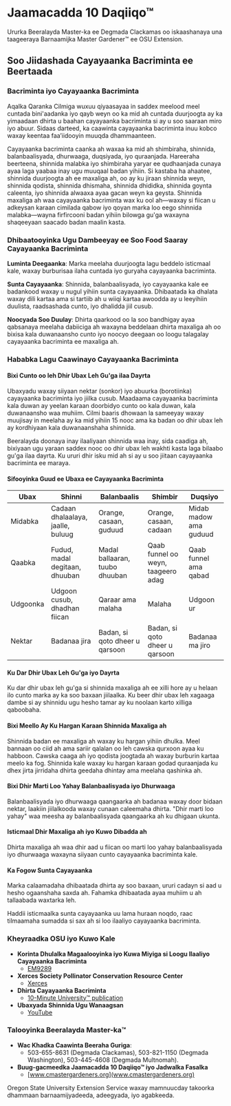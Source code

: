 # Jaamacadda 10 Daqiiqo™

Ururka Beeralayda Master-ka ee Degmada Clackamas oo iskaashanaya una taageeraya Barnaamijka Master Gardener™ ee OSU Extension.

## Soo Jiidashada Cayayaanka Bacriminta ee Beertaada

### Bacriminta iyo Cayayaanka Bacriminta  
Aqalka Qaranka Cilmiga wuxuu qiyaasayaa in saddex meelood meel cuntada bini'aadanka iyo qayb weyn oo ka mid ah cuntada duurjoogta ay ka yimaadaan dhirta u baahan cayayaanka bacriminta si ay u soo saaraan miro iyo abuur. Sidaas darteed, ka caawinta cayayaanka bacriminta inuu kobco waxay keentaa faa’iidooyin muuqda dhammaanteen.

Cayayaanka bacriminta caanka ah waxaa ka mid ah shimbiraha, shinnida, balanbaalisyada, dhurwaaga, duqsiyada, iyo quraanjada. Hareeraha beerteena, shinnida malabka iyo shimbiraha yaryar ee qudhaanjada cunaya ayaa laga yaabaa inay ugu muuqaal badan yihiin. Si kastaba ha ahaatee, shinnida duurjoogta ah ee maxaliga ah, oo ay ku jiraan shinnida weyn, shinnida qodista, shinnida dhismaha, shinnida dhididka, shinnida goynta caleenta, iyo shinnida alwaaxa ayaa gacan weyn ka geysta. Shinnida maxaliga ah waa cayayaanka bacriminta wax ku ool ah—waxay si fiican u adkeysan karaan cimilada qabow iyo qoyan marka loo eego shinnida malabka—wayna firfircooni badan yihiin bilowga gu'ga waxayna shaqeeyaan saacado badan maalin kasta.

### Dhibaatooyinka Ugu Dambeeyay ee Soo Food Saaray Cayayaanka Bacriminta  

**Luminta Deegaanka**: Marka meelaha duurjoogta lagu beddelo isticmaal kale, waxay burburisaa ilaha cuntada iyo guryaha cayayaanka bacriminta.  

**Sunta Cayayaanka**: Shinnida, balanbaalisyada, iyo cayayaanka kale ee badankood waxay u nugul yihiin sunta cayayaanka. Dhibaatada ka dhalata waxay dili kartaa ama si tartiib ah u wiiqi kartaa awoodda ay u leeyihiin duulista, raadsashada cunto, iyo dhalidda jiil cusub.  

**Noocyada Soo Duulay**: Dhirta qaarkood oo la soo bandhigay ayaa qabsanaya meelaha dabiiciga ah waxayna beddelaan dhirta maxaliga ah oo bixisa kala duwanaansho cunto iyo noocyo deegaan oo loogu talagalay cayayaanka bacriminta ee maxaliga ah.  

### Hababka Lagu Caawinayo Cayayaanka Bacriminta  

#### Bixi Cunto oo leh Dhir Ubax Leh Gu'ga ilaa Dayrta  
Ubaxyadu waxay siiyaan nektar (sonkor) iyo abuurka (borotiinka) cayayaanka bacriminta iyo jiilka cusub. Maadaama cayayaanka bacriminta kala duwan ay yeelan karaan doorbidyo cunto oo kala duwan, kala duwanaansho waa muhiim. Cilmi baaris dhowaan la sameeyay waxay muujisay in meelaha ay ka mid yihiin 15 nooc ama ka badan oo dhir ubax leh ay kordhiyaan kala duwanaanshaha shinnida.  

Beeralayda doonaya inay ilaaliyaan shinnida waa inay, sida caadiga ah, bixiyaan ugu yaraan saddex nooc oo dhir ubax leh wakhti kasta laga bilaabo gu'ga ilaa dayrta. Ku ururi dhir isku mid ah si ay u soo jiitaan cayayaanka bacriminta ee maraya.  

#### Sifooyinka Guud ee Ubaxa ee Cayayaanka Bacriminta  

| Ubax | Shinni | Balanbaalis | Shimbir | Duqsiyo |
|------|-------|------------|--------|--------|
| Midabka | Cadaan dhalaalaya, jaalle, buluug | Orange, casaan, guduud | Orange, casaan, cadaan | Midab madow ama guduud |
| Qaabka | Fudud, madal degitaan, dhuuban | Madal ballaaran, tuubo dhuuban | Qaab funnel oo weyn, taageero adag | Qaab funnel ama qabad |
| Udgoonka | Udgoon cusub, dhadhan fiican | Qaraar ama malaha | Malaha | Udgoon ur |
| Nektar | Badanaa jira | Badan, si qoto dheer u qarsoon | Badan, si qoto dheer u qarsoon | Badanaa ma jiro |

#### Ku Dar Dhir Ubax Leh Gu'ga iyo Dayrta  
Ku dar dhir ubax leh gu'ga si shinnida maxaliga ah ee xilli hore ay u helaan ilo cunto marka ay ka soo baxaan jiilaalka. Ku beer dhir ubax leh xagaaga dambe si ay shinnidu ugu hesho tamar ay ku noolaan karto xilliga qaboobaha.  

#### Bixi Meello Ay Ku Hargan Karaan Shinnida Maxaliga ah  
Shinnida badan ee maxaliga ah waxay ku hargan yihiin dhulka. Meel bannaan oo ciid ah ama sariir qalalan oo leh cawska qurxoon ayaa ku habboon. Cawska caaga ah iyo qodista joogtada ah waxay burburin kartaa meelo ka fog. Shinnida kale waxay ku hargan karaan godad quraanjada ku dhex jirta jirridaha dhirta geedaha dhintay ama meelaha qashinka ah.  

#### Bixi Dhir Marti Loo Yahay Balanbaalisyada iyo Dhurwaaga  
Balanbaalisyada iyo dhurwaaga qaangaarka ah badanaa waxay door bidaan nektar, laakiin jiilalkooda waxay cunaan caleemaha dhirta. "Dhir marti loo yahay" waa meesha ay balanbaalisyada qaangaarka ah ku dhigaan ukunta.  

#### Isticmaal Dhir Maxaliga ah iyo Kuwo Dibadda ah  
Dhirta maxaliga ah waa dhir aad u fiican oo marti loo yahay balanbaalisyada iyo dhurwaaga waxayna siiyaan cunto cayayaanka bacriminta kale.  

#### Ka Fogow Sunta Cayayaanka  
Marka calaamadaha dhibaatada dhirta ay soo baxaan, ururi cadayn si aad u hesho ogaanshaha saxda ah. Fahamka dhibaatada ayaa muhiim u ah tallaabada waxtarka leh.  

Haddii isticmaalka sunta cayayaanka uu lama huraan noqdo, raac tilmaamaha sumadda si sax ah si loo ilaaliyo cayayaanka bacriminta.  

### Kheyraadka OSU iyo Kuwo Kale  
- **Korinta Dhulalka Magaalooyinka iyo Kuwa Miyiga si Loogu Ilaaliyo Cayayaanka Bacriminta**  
  - [EM9289](https://catalog.extension.oregonstate.edu/em9289)  
- **Xerces Society Pollinator Conservation Resource Center**  
  - [Xerces](www.xerces.org/pollinator-resource-center/)  
- **Dhirta Cayayaanka Bacriminta**  
  - [10-Minute University™ publication](www.cmastergardeners.org)  
- **Ubaxyada Shinnida Ugu Wanaagsan**  
  - [YouTube](https://www.youtube.com/watch?v=2MOZqV4yk58&feature=youtu.be)  

### Talooyinka Beeralayda Master-ka™  
- **Wac Khadka Caawinta Beeraha Guriga**:  
  - 503-655-8631 (Degmada Clackamas), 503-821-1150 (Degmada Washington), 503-445-4608 (Degmada Multnomah).  
- **Buug-gacmeedka Jaamacadda 10 Daqiiqo™ iyo Jadwalka Fasalka**  
  - [www.cmastergardeners.org](www.cmastergardeners.org)  

Oregon State University Extension Service waxay mamnuucday takoorka dhammaan barnaamijyadeeda, adeegyada, iyo agabkeeda.